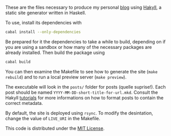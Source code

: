 These are the files necessary to produce my personal [blog](http://www.austinrochford.com) using [Hakyll](http://jaspervdj.be/hakyll/), a static site generator written in Haskell.

To use, install its dependencies with

```bash
cabal install --only-dependencies
```

Be prepared for it the dependencies to take a while to build, depending on if you are using a sandbox or how many of the necessary packages are already installed.  Then build the package using

```bash
cabal build
```

You can then examine the Makefile to see how to generate the site (`make rebuild`) and to run a local preview server (`make preview`).

The executable will look in the `posts/` folder for posts (quelle suprise!).  Each post should be named `YYYY-MM-DD-short-title-for-url.mkd`.  Consult the Hakyll [tutorials](http://jaspervdj.be/hakyll/tutorials.html) for more informations on how to format posts to contain the correct metadata.

By default, the site is deployed using `rsync`.  To modify the desintation, change the value of `LIVE_URI` in the Makefile.

This code is distributed under the [MIT License](http://opensource.org/licenses/MIT).
